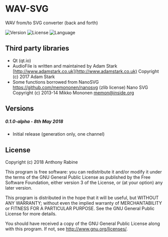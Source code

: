 # WAV-SVG

WAV from/to SVG converter (back and forth)

<!-- Version and License Badges -->
![Version](https://img.shields.io/badge/version-0.1.0-green.svg?style=flat-square) 
![License](https://img.shields.io/badge/license-GPL-blue.svg?style=flat-square) 
![Language](https://img.shields.io/badge/language-C++-yellow.svg?style=flat-square) 

Third party libraries
-------

  * Qt (qt.io)
  * AudioFile is written and maintained by Adam Stark [http://www.adamstark.co.uk](http://www.adamstark.co.uk) Copyright (c) 2017 Adam Stark
  * Some functions borrowed from NanoSVG https://github.com/memononen/nanosvg (zlib license) Nano SVG Copyright (c) 2013-14 Mikko Mononen memon@inside.org

Versions
-------

##### 0.1.0-alpha - 8th May 2018

- Initial release (generation only, one channel)

License
-------

Copyright (c) 2018 Anthony Rabine

This program is free software: you can redistribute it and/or modify
it under the terms of the GNU General Public License as published by
the Free Software Foundation, either version 3 of the License, or
(at your option) any later version.

This program is distributed in the hope that it will be useful,
but WITHOUT ANY WARRANTY; without even the implied warranty of
MERCHANTABILITY or FITNESS FOR A PARTICULAR PURPOSE.  See the
GNU General Public License for more details.

You should have received a copy of the GNU General Public License
along with this program.  If not, see <http://www.gnu.org/licenses/>.
